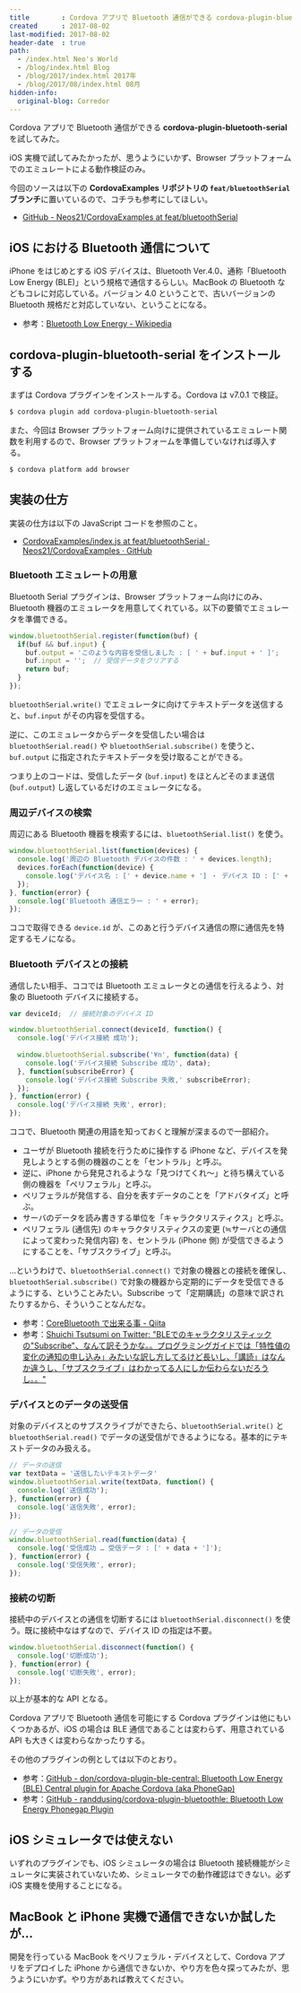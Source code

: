 ```yaml
---
title        : Cordova アプリで Bluetooth 通信ができる cordova-plugin-bluetooth-serial を試した
created      : 2017-08-02
last-modified: 2017-08-02
header-date  : true
path:
  - /index.html Neo's World
  - /blog/index.html Blog
  - /blog/2017/index.html 2017年
  - /blog/2017/08/index.html 08月
hidden-info:
  original-blog: Corredor
---
```


Cordova アプリで Bluetooth 通信ができる **cordova-plugin-bluetooth-serial** を試してみた。

iOS 実機で試してみたかったが、思うようにいかず、Browser プラットフォームでのエミュレートによる動作検証のみ。

今回のソースは以下の **CordovaExamples リポジトリの `feat/bluetoothSerial` ブランチ**に置いているので、コチラも参考にしてほしい。

- [GitHub - Neos21/CordovaExamples at feat/bluetoothSerial](https://github.com/Neos21/example-cordova/tree/feat/bluetoothSerial)

## iOS における Bluetooth 通信について

iPhone をはじめとする iOS デバイスは、Bluetooth Ver.4.0、通称「Bluetooth Low Energy (BLE)」という規格で通信するらしい。MacBook の Bluetooth などもコレに対応している。バージョン 4.0 ということで、古いバージョンの Bluetooth 規格だと対応していない、ということになる。

- 参考：[Bluetooth Low Energy - Wikipedia](https://ja.wikipedia.org/wiki/Bluetooth_Low_Energy)

## cordova-plugin-bluetooth-serial をインストールする

まずは Cordova プラグインをインストールする。Cordova は v7.0.1 で検証。

```bash
$ cordova plugin add cordova-plugin-bluetooth-serial
```

また、今回は Browser プラットフォーム向けに提供されているエミュレート関数を利用するので、Browser プラットフォームを準備していなければ導入する。

```bash
$ cordova platform add browser
```

## 実装の仕方

実装の仕方は以下の JavaScript コードを参照のこと。

- [CordovaExamples/index.js at feat/bluetoothSerial · Neos21/CordovaExamples · GitHub](https://github.com/Neos21/example-cordova/blob/feat/bluetoothSerial/www/js/index.js)

### Bluetooth エミュレートの用意

Bluetooth Serial プラグインは、Browser プラットフォーム向けにのみ、Bluetooth 機器のエミュレータを用意してくれている。以下の要領でエミュレータを準備できる。

```javascript
window.bluetoothSerial.register(function(buf) {
  if(buf && buf.input) {
    buf.output = 'このような内容を受信しました : [ ' + buf.input + ' ]';
    buf.input = '';  // 受信データをクリアする
    return buf;
  }
});
```

`bluetoothSerial.write()` でエミュレータに向けてテキストデータを送信すると、`buf.input` がその内容を受信する。

逆に、このエミュレータからデータを受信したい場合は `bluetoothSerial.read()` や `bluetoothSerial.subscribe()` を使うと、`buf.output` に指定されたテキストデータを受け取ることができる。

つまり上のコードは、受信したデータ (`buf.input`) をほとんどそのまま送信 (`buf.output`) し返しているだけのエミュレータになる。

### 周辺デバイスの検索

周辺にある Bluetooth 機器を検索するには、`bluetoothSerial.list()` を使う。

```javascript
window.bluetoothSerial.list(function(devices) {
  console.log('周辺の Bluetooth デバイスの件数 : ' + devices.length);
  devices.forEach(function(device) {
    console.log('デバイス名 : [' + device.name + '] ・ デバイス ID : [' + device.id + ']');
  });
}, function(error) {
  console.log('Bluetooth 通信エラー : ' + error);
});
```

ココで取得できる `device.id` が、このあと行うデバイス通信の際に通信先を特定するモノになる。

### Bluetooth デバイスとの接続

通信したい相手、ココでは Bluetooth エミュレータとの通信を行えるよう、対象の Bluetooth デバイスに接続する。

```javascript
var deviceId;  // 接続対象のデバイス ID

window.bluetoothSerial.connect(deviceId, function() {
  console.log('デバイス接続 成功');
  
  window.bluetoothSerial.subscribe('¥n', function(data) {
    console.log('デバイス接続 Subscribe 成功', data);
  }, function(subscribeError) {
    console.log('デバイス接続 Subscribe 失敗,' subscribeError);
  });
}, function(error) {
  console.log('デバイス接続 失敗', error);
});
```

ココで、Bluetooth 関連の用語を知っておくと理解が深まるので一部紹介。

- ユーザが Bluetooth 接続を行うために操作する iPhone など、デバイスを発見しようとする側の機器のことを「セントラル」と呼ぶ。
- 逆に、iPhone から発見されるような「見つけてくれ〜」と待ち構えている側の機器を「ペリフェラル」と呼ぶ。
- ペリフェラルが発信する、自分を表すデータのことを「アドバタイズ」と呼ぶ。
- サーバのデータを読み書きする単位を「キャラクタリスティクス」と呼ぶ。
- ペリフェラル (通信先) のキャラクタリスティクスの変更 (≒サーバとの通信によって変わった発信内容) を、セントラル (iPhone 側) が受信できるようにすることを、「サブスクライブ」と呼ぶ。

…というわけで、`bluetoothSerial.connect()` で対象の機器との接続を確保し、`bluetoothSerial.subscribe()` で対象の機器から定期的にデータを受信できるようにする、ということみたい。Subscribe って「定期購読」の意味で訳されたりするから、そういうことなんだな。

- 参考：[CoreBluetooth で出来る事 - Qiita](http://qiita.com/rnamiki/items/ea912393c4fb58e7a9b9)
- 参考：[Shuichi Tsutsumi on Twitter: "BLEでのキャラクタリスティックの"Subscribe"、なんて訳そうかな。。プログラミングガイドでは「特性値の変化の通知の申し込み」みたいな訳し方してるけど長いし、「講読」はなんか違うし、「サブスクライブ」はわかってる人にしか伝わらないだろうし。。"](https://twitter.com/shu223/status/550842957662674944)

### デバイスとのデータの送受信

対象のデバイスとのサブスクライブができたら、`bluetoothSerial.write()` と `bluetoothSerial.read()` でデータの送受信ができるようになる。基本的にテキストデータのみ扱える。

```javascript
// データの送信
var textData = '送信したいテキストデータ'
window.bluetoothSerial.write(textData, function() {
  console.log('送信成功');
}, function(error) {
  console.log('送信失敗', error);
});

// データの受信
window.bluetoothSerial.read(function(data) {
  console.log('受信成功 … 受信データ : [' + data + ']');
}, function(error) {
  console.log('受信失敗', error);
});
```

### 接続の切断

接続中のデバイスとの通信を切断するには `bluetoothSerial.disconnect()` を使う。既に接続中なはずなので、デバイス ID の指定は不要。

```javascript
window.bluetoothSerial.disconnect(function() {
  console.log('切断成功');
}, function(error) {
  console.log('切断失敗', error);
});
```

以上が基本的な API となる。

Cordova アプリで Bluetooth 通信を可能にする Cordova プラグインは他にもいくつかあるが、iOS の場合は BLE 通信であることは変わらず、用意されている API も大きくは変わらなかったりする。

その他のプラグインの例としては以下のとおり。

- 参考：[GitHub - don/cordova-plugin-ble-central: Bluetooth Low Energy (BLE) Central plugin for Apache Cordova (aka PhoneGap)](https://github.com/don/cordova-plugin-ble-central)
- 参考：[GitHub - randdusing/cordova-plugin-bluetoothle: Bluetooth Low Energy Phonegap Plugin](https://github.com/randdusing/cordova-plugin-bluetoothle)

## iOS シミュレータでは使えない

いずれのプラグインでも、iOS シミュレータの場合は Bluetooth 接続機能がシミュレータに実装されていないため、シミュレータでの動作確認はできない。必ず iOS 実機を使用することになる。

## MacBook と iPhone 実機で通信できないか試したが…

開発を行っている MacBook をペリフェラル・デバイスとして、Cordova アプリをデプロイした iPhone から通信できないか、やり方を色々探ってみたが、思うようにいかず。やり方があれば教えてください。

